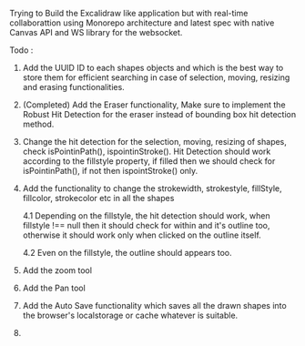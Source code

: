 Trying to Build the Excalidraw like application but with real-time collaborattion using Monorepo architecture and latest spec with native Canvas API and WS library for the websocket.


Todo : 

1. Add the UUID ID to each shapes objects and which is the best way to store them for efficient searching in case of selection, moving, resizing and erasing functionalities.

2. (Completed) Add the Eraser functionality, Make sure to implement the Robust Hit Detection for the eraser instead of bounding box hit detection method.

3. Change the hit detection for the selection, moving, resizing of shapes, check isPointinPath(), ispointinStroke(). Hit Detection should work according to the fillstyle property, if filled then we should check for isPointinPath(), if not then ispointStroke() only.

4. Add the functionality to change the strokewidth, strokestyle, fillStyle, fillcolor, strokecolor etc in all the shapes

    4.1 Depending on the fillstyle, the hit detection should work, when fillstyle !== null then it should check for within and it's outline too, otherwise it should work only when clicked on the outline itself.

    4.2 Even on the fillstyle, the outline should appears too.

5. Add the zoom tool

6. Add the Pan tool

7. Add the Auto Save functionality which saves all the drawn shapes into the browser's localstorage or cache whatever is suitable.

8. 